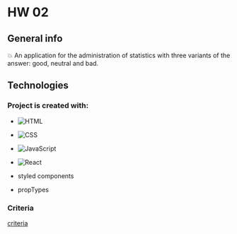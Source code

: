 # HW 02 


## General info

:boom: An application for the administration of statistics with three variants of the answer: good, neutral and bad.



## Technologies


### Project is created with:

- ![HTML](https://img.shields.io/badge/-HTML-05122A?style=flat&logo=HTML5)&nbsp;

- ![CSS](https://img.shields.io/badge/-CSS-05122A?style=flat&logo=CSS3&logoColor=1572B6)&nbsp;
 
- ![JavaScript](https://img.shields.io/badge/-JavaScript-05122A?style=flat&logo=javascript)&nbsp;

- ![React](https://badges.aleen42.com/src/react.svg )

- styled components

- propTypes

 
### Criteria
[criteria](https://github.com/goitacademy/react-homework/blob/master/homework-02/feedback/README.pl.md )
